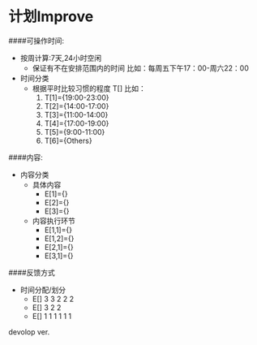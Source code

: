 计划Improve
=

####可操作时间:  
* 按周计算:7天,24小时空闲  
  * 保证有不在安排范围内的时间
    比如：每周五下午17：00-周六22：00
* 时间分类
  * 根据平时比较习惯的程度 T[]
    比如：
    1. T[1]={19:00-23:00}
    2. T[2]={14:00-17:00}
    3. T[3]={11:00-14:00}
    4. T[4]={17:00-19:00}
    5. T[5]={9:00-11:00}
    6. T[6]={Others}

####内容:
* 内容分类
  * 具体内容
    * E[1]={}
    * E[2]={}
    * E[3]={}
  * 内容执行环节
    * E[1,1]={}
    * E[1,2]={}
    * E[2,1]={}
    * E[3,1]={}

####反馈方式
* 时间分配/划分
    * E[] 3 3 2 2 2 
    * E[] 3 2 2
    * E[] 1 1 1 1 1 1

devolop ver.
